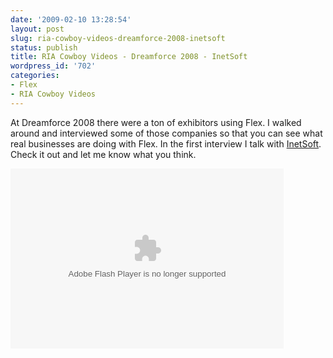 ```yaml
---
date: '2009-02-10 13:28:54'
layout: post
slug: ria-cowboy-videos-dreamforce-2008-inetsoft
status: publish
title: RIA Cowboy Videos - Dreamforce 2008 - InetSoft
wordpress_id: '702'
categories:
- Flex
- RIA Cowboy Videos
---
```


At Dreamforce 2008 there were a ton of exhibitors using Flex.  I walked around and interviewed some of those companies so that you can see what real businesses are doing with Flex.  In the first interview I talk with [InetSoft](http://www.inetsoft.com/).  Check it out and let me know what you think.

<object classid="clsid:D27CDB6E-AE6D-11cf-96B8-444553540000" width="437" height="288" id="viddler"><param name="movie" value="http://www.viddler.com/player/400688ce/" /><param name="allowScriptAccess" value="always" /><param name="allowFullScreen" value="true" /><param name="wmode" value="transparent"/><embed src="http://www.viddler.com/player/400688ce/" width="437" height="288" type="application/x-shockwave-flash" allowScriptAccess="always" allowFullScreen="true" wmode="transparent" name="viddler" ></embed></object>
